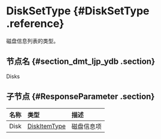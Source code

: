# DiskSetType {#DiskSetType .reference}

磁盘信息列表的类型。

## 节点名 {#section_dmt_ljp_ydb .section}

Disks

## 子节点 {#ResponseParameter .section}

|名称|类型|描述|
|:-|:-|:-|
|Disk|[DiskItemType](intl.zh-CN/API参考/数据类型/DiskItemType.md#)|磁盘信息项|

